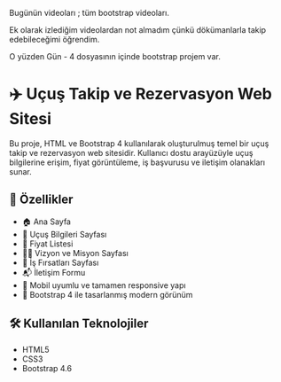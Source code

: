 Bugünün videoları ; tüm bootstrap videoları.

Ek olarak izlediğim videolardan not almadım çünkü dökümanlarla takip edebileceğimi öğrendim.

O yüzden Gün - 4 dosyasının içinde bootstrap projem var.


# ✈️ Uçuş Takip ve Rezervasyon Web Sitesi

Bu proje, HTML ve Bootstrap 4 kullanılarak oluşturulmuş temel bir uçuş takip ve rezervasyon web sitesidir. Kullanıcı dostu arayüzüyle uçuş bilgilerine erişim, fiyat görüntüleme, iş başvurusu ve iletişim olanakları sunar.

## 🚀 Özellikler

- 🏠 Ana Sayfa  
- 🛫 Uçuş Bilgileri Sayfası  
- 💸 Fiyat Listesi  
- 👨‍💼 Vizyon ve Misyon Sayfası  
- 💼 İş Fırsatları Sayfası  
- 📬 İletişim Formu  
- 📱 Mobil uyumlu ve tamamen responsive yapı  
- 🎨 Bootstrap 4 ile tasarlanmış modern görünüm  

## 🛠️ Kullanılan Teknolojiler

- HTML5  
- CSS3  
- Bootstrap 4.6  
